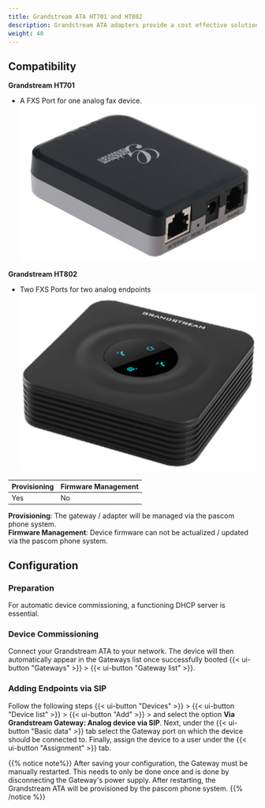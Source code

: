 ```yaml
---
title: Grandstream ATA HT701 and HT802
description: Grandstream ATA adapters provide a cost effective solution for integrating Analog technology such as Fax / Door Intercom systems etc into your pascom phone system.
weight: 40
---
```


## Compatibility

**Grandstream HT701**

- A FXS Port for one analog fax device.
![Grandstream HT701](grandstream_ht701.jpg?width=300px)


**Grandstream HT802**

- Two FXS Ports for two analog endpoints
![Grandstream HT802](grandstream_ht802.png?width=300px)


|Provisioning|Firmware Management|
|---|---|
|Yes|No|

**Provisioning**: The gateway / adapter will be managed via the pascom phone system.<br>
**Firmware Management**: Device firmware can not be actualized / updated via the pascom phone system.<br>


## Configuration

### Preparation

For automatic device commissioning, a functioning DHCP server is essential.

### Device Commissioning

Connect your Grandstream ATA to your network. The device will then automatically appear in the Gateways list once successfully booted {{< ui-button "Gateways" >}} > {{< ui-button "Gateway list" >}}.

<!--FIXME steckersymbol, status?-->

### Adding Endpoints via SIP

Follow the following steps {{< ui-button "Devices" >}} > {{< ui-button "Device list" >}} > {{< ui-button "Add" >}} > and select the option **Via Grandstream Gateway: Analog device via SIP**.
Next, under the {{< ui-button "Basic data" >}} tab select the Gateway port on which the device should be connected to. Finally, assign the device to a user under the {{< ui-button "Assignment" >}} tab.

{{% notice note%}}
After saving your configuration, the Gateway must be manually restarted. This needs to only be done once and is done by disconnecting the Gateway's power supply. After restarting, the Grandstream ATA will be provisioned by the pascom phone system.
{{% /notice %}}
